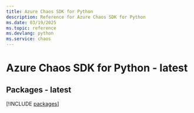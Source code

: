 ```yaml
---
title: Azure Chaos SDK for Python
description: Reference for Azure Chaos SDK for Python
ms.date: 03/19/2025
ms.topic: reference
ms.devlang: python
ms.service: chaos
---
```

# Azure Chaos SDK for Python - latest
## Packages - latest
[!INCLUDE [packages](chaos-index.md)]